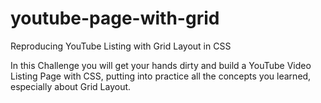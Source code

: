 # youtube-page-with-grid
Reproducing YouTube Listing with Grid Layout in CSS

In this Challenge you will get your hands dirty and build a YouTube Video Listing Page with CSS, putting into practice all the concepts you learned, especially about Grid Layout.
